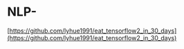 # NLP-

[https://github.com/lyhue1991/eat_tensorflow2_in_30_days](https://github.com/lyhue1991/eat_tensorflow2_in_30_days)

[https://github.com/terrifyzhao/bert-utils]:(https://github.com/terrifyzhao/bert-utils)
